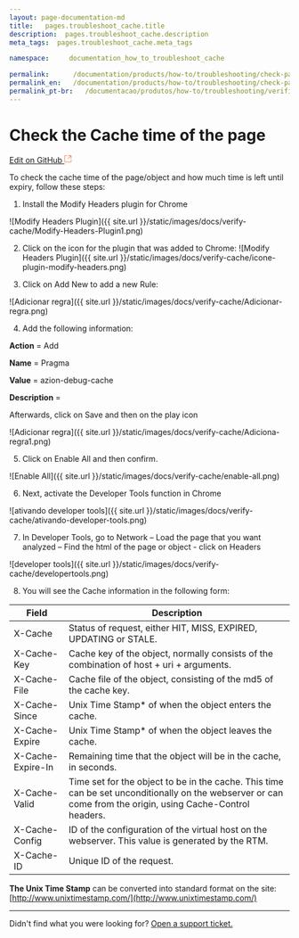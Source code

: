 ```yaml
---
layout: page-documentation-md
title:   pages.troubleshoot_cache.title 
description:  pages.troubleshoot_cache.description 
meta_tags:  pages.troubleshoot_cache.meta_tags 

namespace:     documentation_how_to_troubleshoot_cache

permalink:      /documentation/products/how-to/troubleshooting/check-page-cache-time/
permalink_en:   /documentation/products/how-to/troubleshooting/check-page-cache-time/
permalink_pt-br:   /documentacao/produtos/how-to/troubleshooting/verificar-tempo-de-cache-da-pagina/
---
```

# Check the Cache time of the page        

[Edit on GitHub <svg width="14" height="14" xmlns="http://www.w3.org/2000/svg"><g fill="none" stroke="#F3652B"><path d="M4.81.71H.672v11.43H12.1V8.001" stroke-width=".8"/><path d="M6.87.786h5.155V5.94M6.31 6.5L12.026.786"/></g></svg>](https://github.com/aziontech/docs_en/edit/master/how-to/troubleshooting/check-page-cache-time/index.md)

To check the cache time of the page/object and how much time is left until expiry, follow these steps:

1. Install the Modify Headers plugin for Chrome

![Modify Headers Plugin]({{ site.url }}/static/images/docs/verify-cache/Modify-Headers-Plugin1.png)

2. Click on the icon for the plugin that was added to Chrome: ![Modify Headers Plugin]({{ site.url }}/static/images/docs/verify-cache/icone-plugin-modify-headers.png)

3. Click on Add New to add a new Rule:

![Adicionar regra]({{ site.url }}/static/images/docs/verify-cache/Adicionar-regra.png)

4. Add the following information:

**Action** = Add

**Name** = Pragma

**Value** = azion-debug-cache

**Description** = 

Afterwards, click on Save and then on the play icon

![Adicionar regra]({{ site.url }}/static/images/docs/verify-cache/Adiciona-regra1.png)

5. Click on Enable All and then confirm.

![Enable All]({{ site.url }}/static/images/docs/verify-cache/enable-all.png)

6. Next, activate the Developer Tools function in Chrome

![ativando developer tools]({{ site.url }}/static/images/docs/verify-cache/ativando-developer-tools.png)

7. In Developer Tools, go to Network – Load the page that you want analyzed – Find the html of the page or object - click on Headers

![developer tools]({{ site.url }}/static/images/docs/verify-cache/developertools.png)

8. You will see the Cache information in the following form:

| Field | Description |
|-------|-----------|
| X-Cache | Status of request, either HIT, MISS, EXPIRED, UPDATING or STALE. |
| X-Cache-Key | Cache key of the object, normally consists of the combination of host + uri + arguments. |
| X-Cache-File | Cache file of the object, consisting of the md5 of the cache key. |
| X-Cache-Since | Unix Time Stamp* of when the object enters the cache. | 
| X-Cache-Expire | Unix Time Stamp* of when the object leaves the cache. |
| X-Cache-Expire-In | Remaining time that the object will be in the cache, in seconds. |
| X-Cache-Valid | Time set for the object to be in the cache. This time can be set unconditionally on the webserver or can come from the origin, using Cache-Control headers. |
| X-Cache-Config | ID of the configuration of the virtual host on the webserver. This value is generated by the RTM. |
| X-Cache-ID | Unique ID of the request. |

**The Unix Time Stamp** can be converted into standard format on the site:  [http://www.unixtimestamp.com/](http://www.unixtimestamp.com/)

---

Didn't find what you were looking for? [Open a support ticket.](https://tickets.azion.com/)  
